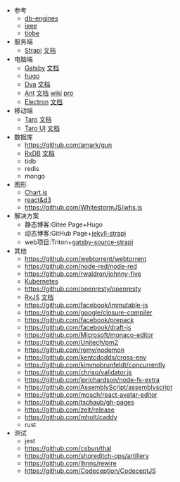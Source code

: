 - 参考
  - [db-engines](https://db-engines.com/en/ranking)
  - [ieee](https://spectrum.ieee.org/at-work/innovation/the-2018-top-programming-languages)
  - [tiobe](https://www.tiobe.com/tiobe-index/)
- 服务端
  - [Strapi](https://github.com/strapi/strapi) [文档](https://strapi.io/documentation)
- 电脑端
  - [Gatsby](https://github.com/gatsbyjs/gatsby) [文档](https://www.gatsbyjs.org/docs/)
  - [hugo](https://github.com/gohugoio/hugo)
  - [Dva](https://github.com/dvajs/dva) [文档](https://dvajs.com/guide)
  - [Ant](https://github.com/ant-design/ant-design)
    [文档](https://ant.design/docs/react/introduce-cn)
    [wiki](https://www.yuque.com/ant-design/course/intro)
    [pro](https://pro.ant.design/docs/getting-started-cn)
  - [Electron](https://github.com/electron/electron) [文档](https://electronjs.org/docs)
- 移动端
  - [Taro](https://github.com/NervJS/taro) [文档](https://nervjs.github.io/taro/docs/README.html)
  - [Taro UI](https://github.com/NervJS/taro-ui) [文档](https://taro-ui.aotu.io/#/docs/introduction)
- 数据库
  - https://github.com/amark/gun
  - [RxDB](https://github.com/pubkey/rxdb) [文档](https://rxdb.info)
  - tidb
  - redis
  - mongo
- 图形
  - [Chart.js](https://github.com/chartjs/Chart.js)
  - [react&d3](https://github.com/recharts/recharts)
  - https://github.com/WhitestormJS/whs.js
- 解决方案
  - 静态博客:Gitee Page+Hugo
  - 动态博客:GitHub Page+[jekyll-strapi](https://blog.strapi.io/building-a-static-website-using-jekyll-and-strapi/)
  - web项目:Triton+[gatsby-source-strapi](https://blog.strapi.io/building-a-static-website-using-gatsby-and-strapi/)
- 其他
  - https://github.com/webtorrent/webtorrent
  - https://github.com/node-red/node-red
  - https://github.com/rwaldron/johnny-five
  - [Kubernetes](https://github.com/kubernetes/kubernetes)
  - https://github.com/openresty/openresty
  - [RxJS](https://github.com/ReactiveX/rxjs) [文档](https://rxjs-dev.firebaseapp.com/guide/overview)
  - https://github.com/facebook/immutable-js
  - https://github.com/google/closure-compiler
  - https://github.com/facebook/prepack
  - https://github.com/facebook/draft-js
  - https://github.com/Microsoft/monaco-editor
  - https://github.com/Unitech/pm2
  - https://github.com/remy/nodemon
  - https://github.com/kentcdodds/cross-env
  - https://github.com/kimmobrunfeldt/concurrently
  - https://github.com/chriso/validator.js
  - https://github.com/jprichardson/node-fs-extra
  - https://github.com/AssemblyScript/assemblyscript
  - https://github.com/mosch/react-avatar-editor
  - https://github.com/tschaub/gh-pages
  - https://github.com/zeit/release
  - https://github.com/mholt/caddy
  - rust
- 测试
  - jest
  - https://github.com/csbun/thal
  - https://github.com/shoreditch-ops/artillery
  - https://github.com/jhnns/rewire
  - https://github.com/Codeception/CodeceptJS
